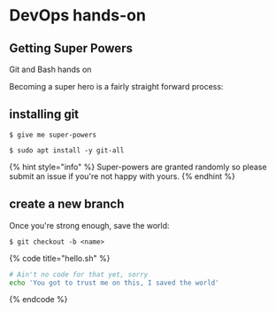 # DevOps hands-on

## Getting Super Powers

Git and Bash hands on

Becoming a super hero is a fairly straight forward process:

## installing git

```
$ give me super-powers
```

```text
$ sudo apt install -y git-all
```

{% hint style="info" %}
 Super-powers are granted randomly so please submit an issue if you're not happy with yours.
{% endhint %}

## create a new branch

Once you're strong enough, save the world:

```text
$ git checkout -b <name>
```

{% code title="hello.sh" %}
```bash
# Ain't no code for that yet, sorry
echo 'You got to trust me on this, I saved the world'
```
{% endcode %}

## 

